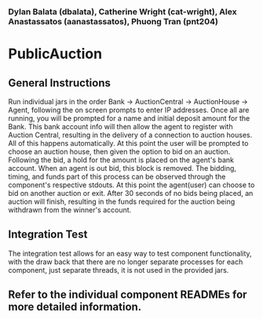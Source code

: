 ### Dylan Balata (dbalata), Catherine Wright (cat-wright), Alex Anastassatos (aanastassatos), Phuong Tran (pnt204)
# PublicAuction

## General Instructions
Run individual jars in the order Bank -> AuctionCentral -> AuctionHouse -> Agent, following the on screen prompts to enter IP addresses.
Once all are running, you will be prompted for a name and initial deposit amount for the Bank. This bank account info will then allow the
agent to register with Auction Central, resulting in the delivery of a connection to auction houses. All of this happens automatically. At
this point the user will be prompted to choose an auction house, then given the option to bid on an auction. Following the bid, a hold for the amount is placed on the agent's bank account. When an agent is out bid, this block is removed. The bidding, timing, and funds part 
of this process can be observed through the component's respective stdouts. At this point the agent(user) can choose to bid on another 
auction or exit. After 30 seconds of no bids being placed, an auction will finish, resulting in the funds required for the auction being withdrawn from the winner's account.

## Integration Test
The integration test allows for an easy way to test component functionality, with the draw back that there are no longer separate processes for each component, just separate threads, it is not used in the provided jars.

## Refer to the individual component READMEs for more detailed information.
